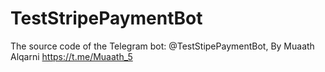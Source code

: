 # TestStripePaymentBot
The source code of the Telegram bot: @TestStipePaymentBot, By Muaath Alqarni https://t.me/Muaath_5
